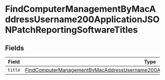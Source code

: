 # FindComputerManagementByMacAddressUsername200ApplicationJSONPatchReportingSoftwareTitles


## Fields

| Field                                                                                                                                                                                                                     | Type                                                                                                                                                                                                                      | Required                                                                                                                                                                                                                  | Description                                                                                                                                                                                                               |
| ------------------------------------------------------------------------------------------------------------------------------------------------------------------------------------------------------------------------- | ------------------------------------------------------------------------------------------------------------------------------------------------------------------------------------------------------------------------- | ------------------------------------------------------------------------------------------------------------------------------------------------------------------------------------------------------------------------- | ------------------------------------------------------------------------------------------------------------------------------------------------------------------------------------------------------------------------- |
| `title`                                                                                                                                                                                                                   | [FindComputerManagementByMacAddressUsername200ApplicationJSONPatchReportingSoftwareTitlesTitle](../../models/operations/findcomputermanagementbymacaddressusername200applicationjsonpatchreportingsoftwaretitlestitle.md) | :heavy_minus_sign:                                                                                                                                                                                                        | N/A                                                                                                                                                                                                                       |